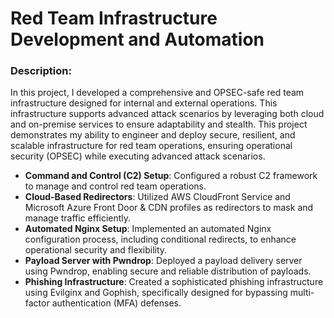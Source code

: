 # Red Team Infrastructure Development and Automation

### Description:

In this project, I developed a comprehensive and OPSEC-safe red team infrastructure designed for internal and external operations. This infrastructure supports advanced attack scenarios by leveraging both cloud and on-premise services to ensure adaptability and stealth.
This project demonstrates my ability to engineer and deploy secure, resilient, and scalable infrastructure for red team operations, ensuring operational security (OPSEC) while executing advanced attack scenarios.


- **Command and Control (C2) Setup**: Configured a robust C2 framework to manage and control red team operations.
- **Cloud-Based Redirectors**: Utilized AWS CloudFront Service and Microsoft Azure Front Door & CDN profiles as redirectors to mask and manage traffic efficiently.
- **Automated Nginx Setup**: Implemented an automated Nginx configuration process, including conditional redirects, to enhance operational security and flexibility.
- **Payload Server with Pwndrop**: Deployed a payload delivery server using Pwndrop, enabling secure and reliable distribution of payloads.
- **Phishing Infrastructure**: Created a sophisticated phishing infrastructure using Evilginx and Gophish, specifically designed for bypassing multi-factor authentication (MFA) defenses.

